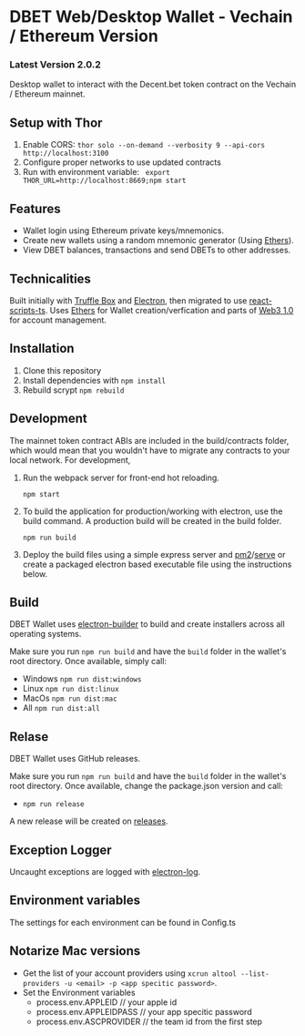 # DBET Web/Desktop Wallet - Vechain / Ethereum Version

### Latest Version 2.0.2

Desktop wallet to interact with the Decent.bet token contract on 
the Vechain / Ethereum mainnet. 

## Setup with Thor

1. Enable CORS: `thor solo --on-demand --verbosity 9 --api-cors http://localhost:3100`
2. Configure proper networks to use updated contracts
3. Run with environment variable: ` export THOR_URL=http://localhost:8669;npm start`

## **Features**

- Wallet login using Ethereum private keys/mnemonics.
- Create new wallets using a random mnemonic generator (Using [Ethers](https://github.com/ethers-io/ethers.js)).
- View DBET balances, transactions and send DBETs to other addresses.

## **Technicalities**

Built initially with [Truffle Box](truffle-box.github.io) and [Electron](https://github.com/electron/electron), then migrated to use [react-scripts-ts](https://www.npmjs.com/package/react-scripts-ts). Uses [Ethers](https://github.com/ethers-io/ethers.js) for Wallet creation/verfication and parts of [Web3 1.0](https://github.com/ethereum/web3.js/tree/1.0) for account management.

## **Installation**
1. Clone this repository
2. Install dependencies with `npm install`
3. Rebuild scrypt `npm rebuild`

## **Development**

The mainnet token contract ABIs are included in the build/contracts folder, which would mean
that you wouldn't have to migrate any contracts to your local network. For development, 
    
1. Run the webpack server for front-end hot reloading. 

    ```
    npm start
    ```

2. To build the application for production/working with electron, use the build command. 
A production build will be created in the build folder.

    ```
    npm run build
    ```

3. Deploy the build files using a simple express server and [pm2](https://github.com/Unitech/pm2)/[serve](https://github.com/zeit/serve) or
   create a packaged electron based executable file using the instructions below.

## **Build**

DBET Wallet uses [electron-builder](https://github.com/electron-userland/electron-builder) 
to build and create installers across all operating systems.

Make sure you run `npm run build` and have the `build` folder in the wallet's root 
directory. Once available, simply call: 

- Windows `npm run dist:windows`
- Linux `npm run dist:linux`
- MacOs `npm run dist:mac`
- All `npm run dist:all`

## **Relase**

DBET Wallet uses GitHub releases.

Make sure you run `npm run build` and have the `build` folder in the wallet's root 
directory. Once available, change the package.json version and call: 

- `npm run release`

A new release will be created on [releases](https://github.com/decent-bet/platform-wallet/releases).

## Exception Logger

Uncaught exceptions are logged with [electron-log](https://github.com/megahertz/electron-log).

## Environment variables

The settings for each environment can be found in Config.ts

## Notarize Mac versions

- Get the list of your account providers using `xcrun altool --list-providers -u <email> -p <app specitic password>`.
- Set the Environment variables 
   - process.env.APPLEID // your apple id
   - process.env.APPLEIDPASS // your app specitic password
   - process.env.ASCPROVIDER // the team id from the first step